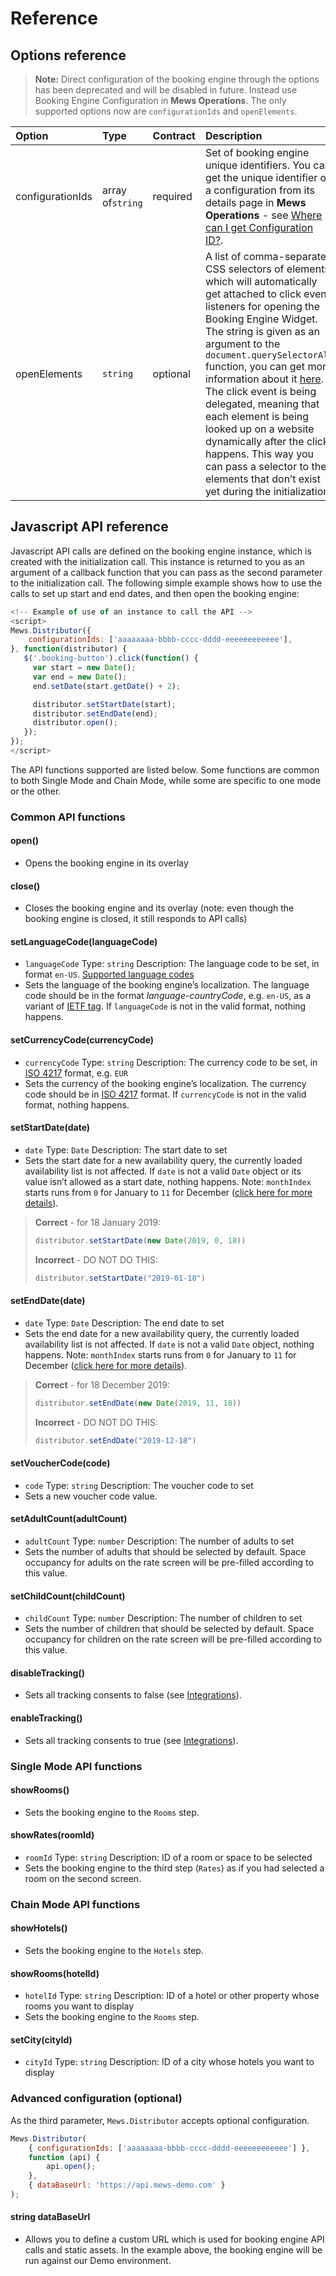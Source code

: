 # Reference

## Options reference

> **Note:** Direct configuration of the booking engine through the options has been deprecated and will be disabled in future.
> Instead use Booking Engine Configuration in **Mews Operations**. The only supported options now are `configurationIds` and `openElements`.

| Option | Type | Contract | Description |
| :-- | :-- | :-- | :-- |
| configurationIds | array of`string` | required | Set of booking engine unique identifiers. You can get the unique identifier of a configuration from its details page in __Mews Operations__ - see [Where can I get Configuration ID?](../FAQ/README.md#where-can-i-get-configuration-id). |
| openElements | `string` | optional | A list of comma-separated CSS selectors of elements, which will automatically get attached to click event listeners for opening the Booking Engine Widget. The string is given as an argument to the `document.querySelectorAll` function, you can get more information about it [here](https://developer.mozilla.org/en-US/docs/Web/API/Document/querySelectorAll). The click event is being delegated, meaning that each element is being looked up on a website dynamically after the click happens. This way you can pass a selector to the elements that don’t exist yet during the initialization. |

## Javascript API reference

Javascript API calls are defined on the booking engine instance, which is created with the initialization call. This instance is returned to you as an argument of a callback function that you can pass as the second parameter to the initialization call.
The following simple example shows how to use the calls to set up start and end dates, and then open the booking engine:

```javascript
<!-- Example of use of an instance to call the API -->
<script>
Mews.Distributor({
    configurationIds: ['aaaaaaaa-bbbb-cccc-dddd-eeeeeeeeeeee'],
}, function(distributor) {
   $('.booking-button').click(function() {
     var start = new Date();
     var end = new Date();
     end.setDate(start.getDate() + 2);

     distributor.setStartDate(start);
     distributor.setEndDate(end);
     distributor.open();
   });
});
</script>
```

The API functions supported are listed below. Some functions are common to both Single Mode and Chain Mode, while some are specific to one mode or the other.

### Common API functions

#### open\(\)

* Opens the booking engine in its overlay

#### close\(\)

* Closes the booking engine and its overlay (note: even though the booking engine is closed, it still responds to API calls)

#### setLanguageCode\(languageCode\)

* `languageCode` Type: `string` Description: The language code to be set, in format `en-US`. [Supported language codes](../booking-engine-api/guidelines/supported-language-codes.md)
* Sets the language of the booking engine’s localization. The language code should be in the format _language_-_countryCode_, e.g. `en-US`, as a variant of [IETF tag](https://en.wikipedia.org/wiki/IETF_language_tag). If `languageCode` is not in the valid format, nothing happens.

#### setCurrencyCode\(currencyCode\)

* `currencyCode` Type: `string` Description: The currency code to be set, in [ISO 4217](https://en.wikipedia.org/wiki/ISO_4217) format, e.g. `EUR`
* Sets the currency of the booking engine’s localization. The currency code should be in [ISO 4217](https://en.wikipedia.org/wiki/ISO_4217) format. If `currencyCode` is not in the valid format, nothing happens.

#### setStartDate\(date\)

* `date` Type: `Date` Description: The start date to set
* Sets the start date for a new availability query, the currently loaded availability list is not affected. If `date` is not a valid `Date` object or its value isn’t allowed as a start date, nothing happens. Note: `monthIndex` starts runs from `0` for January to `11` for December ([click here for more details](https://developer.mozilla.org/en-US/docs/Web/JavaScript/Reference/Global_Objects/Date/Date#Individual_date_and_time_component_values)).

> **Correct** - for 18 January 2019:
>
> ```javascript
> distributor.setStartDate(new Date(2019, 0, 18))
> ```
>
> **Incorrect** - DO NOT DO THIS:
>
> ```javascript
> distributor.setStartDate("2019-01-18")
> ```

#### setEndDate\(date\)

* `date` Type: `Date` Description: The end date to set
* Sets the end date for a new availability query, the currently loaded availability list is not affected. If `date` is not a valid `Date` object, nothing happens. Note: `monthIndex` starts runs from `0` for January to `11` for December ([click here for more details](https://developer.mozilla.org/en-US/docs/Web/JavaScript/Reference/Global_Objects/Date/Date#Individual_date_and_time_component_values)).

> **Correct** - for 18 December 2019:
>
> ```javascript
> distributor.setEndDate(new Date(2019, 11, 18))
> ```
>
> **Incorrect** - DO NOT DO THIS:
> 
> ```javascript
> distributor.setEndDate("2019-12-18")
> ```

#### setVoucherCode\(code\)

* `code` Type: `string` Description: The voucher code to set
* Sets a new voucher code value.

#### setAdultCount\(adultCount\)

* `adultCount` Type: `number` Description: The number of adults to set
* Sets the number of adults that should be selected by default. Space occupancy for adults on the rate screen will be pre-filled according to this value.

#### setChildCount\(childCount\)

* `childCount` Type: `number` Description: The number of children to set
* Sets the number of children that should be selected by default. Space occupancy for children on the rate screen will be pre-filled according to this value.

#### disableTracking()

* Sets all tracking consents to false (see [Integrations](integrations/README.md)).

#### enableTracking()

* Sets all tracking consents to true (see [Integrations](integrations/README.md)).

### Single Mode API functions

#### showRooms\(\)

* Sets the booking engine to the `Rooms` step.

#### showRates\(roomId\)

* `roomId` Type: `string` Description: ID of a room or space to be selected
* Sets the booking engine to the third step \(`Rates`\) as if you had selected a room on the second screen.

### Chain Mode API functions

#### showHotels\(\)

* Sets the booking engine to the `Hotels` step.

#### showRooms\(hotelId\)

* `hotelId` Type: `string` Description: ID of a hotel or other property whose rooms you want to display
* Sets the booking engine to the `Rooms` step.

#### setCity\(cityId\)

* `cityId` Type: `string` Description: ID of a city whose hotels you want to display

### Advanced configuration \(optional\)

As the third parameter, `Mews.Distributor` accepts optional configuration.

```javascript
Mews.Distributor(
    { configurationIds: ['aaaaaaaa-bbbb-cccc-dddd-eeeeeeeeeeee'] },
    function (api) {
        api.open();
    },
    { dataBaseUrl: 'https://api.mews-demo.com' }
);
```

#### string dataBaseUrl

* Allows you to define a custom URL which is used for booking engine API calls and static assets.
In the example above, the booking engine will be run against our Demo environment.
